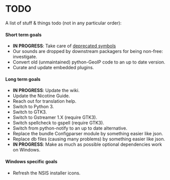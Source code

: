 # TODO

A list of stuff & things todo (not in any particular order):

#### Short term goals

* **IN PROGRESS**: Take care of [deprecated symbols](DEPRECATED_SYMBOLS.md)
* Our sounds are dropped by downstream packagers for being non-free: investigate.
* Convert old (unmaintained) python-GeoIP code to an up to date version.
* Curate and update embedded plugins.

#### Long term goals

* **IN PROGRESS**: Update the wiki.
* Update the Nicotine Guide.
* Reach out for translation help.
* Switch to Python 3.
* Switch to GTK3.
* Switch to Gstreamer 1.X (require GTK3).
* Switch spellcheck to gspell (require GTK3).
* Switch from python-notify to an up to date alternative.
* Replace the bundle Configparser module by something easier like json.
* Replace db files (causing many problems) by something easier like json.
* **IN PROGRESS**: Make as much as possible optional dependencies work on Windows.

#### Windows specific goals

* Refresh the NSIS installer icons.
